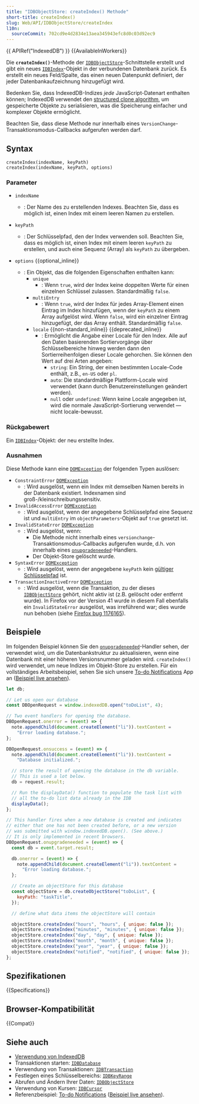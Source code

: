 ```yaml
---
title: "IDBObjectStore: createIndex() Methode"
short-title: createIndex()
slug: Web/API/IDBObjectStore/createIndex
l10n:
  sourceCommit: 702cd9e4d2834e13aea345943efc8d0c03d92ec9
---
```


{{ APIRef("IndexedDB") }} {{AvailableInWorkers}}

Die **`createIndex()`**-Methode der [`IDBObjectStore`](/de/docs/Web/API/IDBObjectStore)-Schnittstelle erstellt und gibt ein neues [`IDBIndex`](/de/docs/Web/API/IDBIndex)-Objekt in der verbundenen Datenbank zurück. Es erstellt ein neues Feld/Spalte, das einen neuen Datenpunkt definiert, der jeder Datenbankaufzeichnung hinzugefügt wird.

Bedenken Sie, dass IndexedDB-Indizes _jede_ JavaScript-Datenart enthalten können; IndexedDB verwendet den [structured clone algorithm](/de/docs/Web/API/Web_Workers_API/Structured_clone_algorithm), um gespeicherte Objekte zu serialisieren, was die Speicherung einfacher und komplexer Objekte ermöglicht.

Beachten Sie, dass diese Methode nur innerhalb eines `VersionChange`-Transaktionsmodus-Callbacks aufgerufen werden darf.

## Syntax

```js-nolint
createIndex(indexName, keyPath)
createIndex(indexName, keyPath, options)
```

### Parameter

- `indexName`
  - : Der Name des zu erstellenden Indexes. Beachten Sie, dass es möglich ist, einen Index mit einem leeren Namen zu erstellen.
- `keyPath`
  - : Der Schlüsselpfad, den der Index verwenden soll. Beachten Sie, dass es möglich ist, einen Index mit einem leeren `keyPath` zu erstellen, und auch eine Sequenz (Array) als `keyPath` zu übergeben.
- `options` {{optional_inline}}

  - : Ein Objekt, das die folgenden Eigenschaften enthalten kann:
    - `unique`
      - : Wenn `true`, wird der Index keine doppelten Werte für einen einzelnen Schlüssel zulassen. Standardmäßig `false`.
    - `multiEntry`
      - : Wenn `true`, wird der Index für jedes Array-Element einen Eintrag im Index hinzufügen, wenn der `keyPath` zu einem Array aufgelöst wird. Wenn `false`, wird ein einzelner Eintrag hinzugefügt, der das Array enthält. Standardmäßig `false`.
    - `locale` {{non-standard_inline}} {{deprecated_inline}}
      - : Ermöglicht die Angabe einer Locale für den Index. Alle auf den Daten basierenden Sortiervorgänge über Schlüsselbereiche hinweg werden dann den Sortierreihenfolgen dieser Locale gehorchen. Sie können den Wert auf drei Arten angeben:
        - `string`: Ein String, der einen bestimmten Locale-Code enthält, z.B., `en-US` oder `pl`.
        - `auto`: Die standardmäßige Plattform-Locale wird verwendet (kann durch Benutzereinstellungen geändert werden).
        - `null` oder `undefined`: Wenn keine Locale angegeben ist, wird die normale JavaScript-Sortierung verwendet — nicht locale-bewusst.

### Rückgabewert

Ein [`IDBIndex`](/de/docs/Web/API/IDBIndex)-Objekt: der neu erstellte Index.

### Ausnahmen

Diese Methode kann eine [`DOMException`](/de/docs/Web/API/DOMException) der folgenden Typen auslösen:

- `ConstraintError` [`DOMException`](/de/docs/Web/API/DOMException)
  - : Wird ausgelöst, wenn ein Index mit demselben Namen bereits in der Datenbank existiert. Indexnamen sind groß-/kleinschreibungssensitiv.
- `InvalidAccessError` [`DOMException`](/de/docs/Web/API/DOMException)
  - : Wird ausgelöst, wenn der angegebene Schlüsselpfad eine Sequenz ist und `multiEntry` im `objectParameters`-Objekt auf `true` gesetzt ist.
- `InvalidStateError` [`DOMException`](/de/docs/Web/API/DOMException)
  - : Wird ausgelöst, wenn:
    - Die Methode nicht innerhalb eines `versionchange`-Transaktionsmodus-Callbacks aufgerufen wurde, d.h. von innerhalb eines [`onupgradeneeded`](/de/docs/Web/API/IDBOpenDBRequest/upgradeneeded_event)-Handlers.
    - Der Objekt-Store gelöscht wurde.
- `SyntaxError` [`DOMException`](/de/docs/Web/API/DOMException)
  - : Wird ausgelöst, wenn der angegebene `keyPath` kein <a href="https://www.w3.org/TR/IndexedDB/#dfn-valid-key-path">gültiger Schlüsselpfad</a> ist.
- `TransactionInactiveError` [`DOMException`](/de/docs/Web/API/DOMException)
  - : Wird ausgelöst, wenn die Transaktion, zu der dieses [`IDBObjectStore`](/de/docs/Web/API/IDBObjectStore) gehört, nicht aktiv ist (z.B. gelöscht oder entfernt wurde). In Firefox vor der Version 41 wurde in diesem Fall ebenfalls ein `InvalidStateError` ausgelöst, was irreführend war; dies wurde nun behoben (siehe [Firefox bug 1176165](https://bugzil.la/1176165)).

## Beispiele

Im folgenden Beispiel können Sie den [`onupgradeneeded`](/de/docs/Web/API/IDBOpenDBRequest/upgradeneeded_event)-Handler sehen, der verwendet wird, um die Datenbankstruktur zu aktualisieren, wenn eine Datenbank mit einer höheren Versionsnummer geladen wird. `createIndex()` wird verwendet, um neue Indizes im Objekt-Store zu erstellen. Für ein vollständiges Arbeitsbeispiel, sehen Sie sich unsere [To-do Notifications](https://github.com/mdn/dom-examples/tree/main/to-do-notifications) App an ([Beispiel live ansehen](https://mdn.github.io/dom-examples/to-do-notifications/)).

```js
let db;

// Let us open our database
const DBOpenRequest = window.indexedDB.open("toDoList", 4);

// Two event handlers for opening the database.
DBOpenRequest.onerror = (event) => {
  note.appendChild(document.createElement("li")).textContent =
    "Error loading database.";
};

DBOpenRequest.onsuccess = (event) => {
  note.appendChild(document.createElement("li")).textContent =
    "Database initialized.";

  // store the result of opening the database in the db variable.
  // This is used a lot below.
  db = request.result;

  // Run the displayData() function to populate the task list with
  // all the to-do list data already in the IDB
  displayData();
};

// This handler fires when a new database is created and indicates
// either that one has not been created before, or a new version
// was submitted with window.indexedDB.open(). (See above.)
// It is only implemented in recent browsers.
DBOpenRequest.onupgradeneeded = (event) => {
  const db = event.target.result;

  db.onerror = (event) => {
    note.appendChild(document.createElement("li")).textContent =
      "Error loading database.";
  };

  // Create an objectStore for this database
  const objectStore = db.createObjectStore("toDoList", {
    keyPath: "taskTitle",
  });

  // define what data items the objectStore will contain

  objectStore.createIndex("hours", "hours", { unique: false });
  objectStore.createIndex("minutes", "minutes", { unique: false });
  objectStore.createIndex("day", "day", { unique: false });
  objectStore.createIndex("month", "month", { unique: false });
  objectStore.createIndex("year", "year", { unique: false });
  objectStore.createIndex("notified", "notified", { unique: false });
};
```

## Spezifikationen

{{Specifications}}

## Browser-Kompatibilität

{{Compat}}

## Siehe auch

- [Verwendung von IndexedDB](/de/docs/Web/API/IndexedDB_API/Using_IndexedDB)
- Transaktionen starten: [`IDBDatabase`](/de/docs/Web/API/IDBDatabase)
- Verwendung von Transaktionen: [`IDBTransaction`](/de/docs/Web/API/IDBTransaction)
- Festlegen eines Schlüsselbereichs: [`IDBKeyRange`](/de/docs/Web/API/IDBKeyRange)
- Abrufen und Ändern Ihrer Daten: [`IDBObjectStore`](/de/docs/Web/API/IDBObjectStore)
- Verwendung von Kursen: [`IDBCursor`](/de/docs/Web/API/IDBCursor)
- Referenzbeispiel: [To-do Notifications](https://github.com/mdn/dom-examples/tree/main/to-do-notifications) ([Beispiel live ansehen](https://mdn.github.io/dom-examples/to-do-notifications/)).

